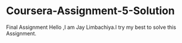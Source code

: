 # Coursera-Assignment-5-Solution

Final Assignment
Hello ,I am Jay Limbachiya.I try my best to solve this Assignment.
